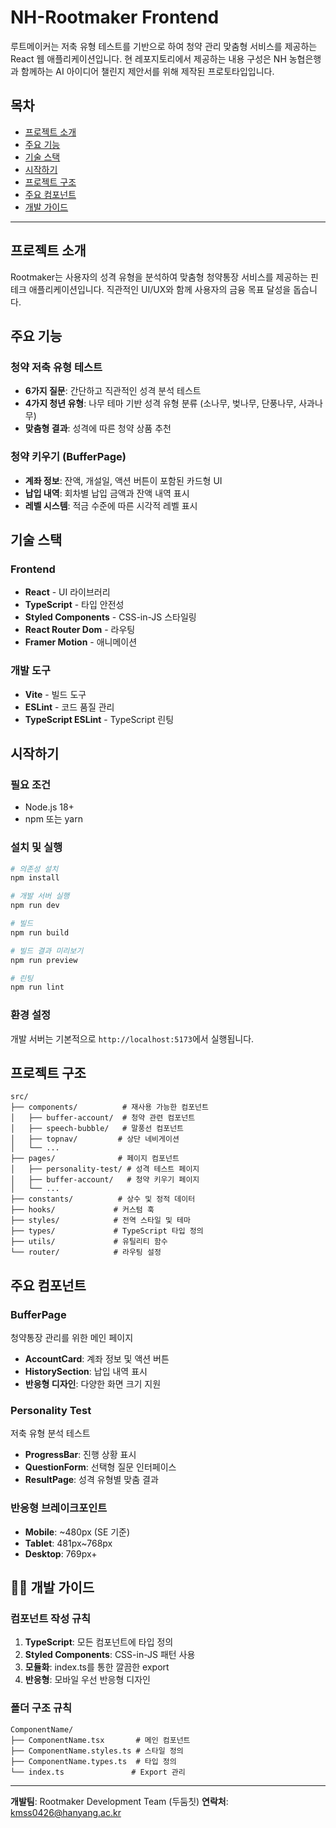 # NH-Rootmaker Frontend

루트메이커는 저축 유형 테스트를 기반으로 하여 청약 관리 맞춤형 서비스를 제공하는 React 웹 애플리케이션입니다.
현 레포지토리에서 제공하는 내용 구성은 NH 농협은행과 함께하는 AI 아이디어 챌린지 제안서를 위해 제작된 프로토타입입니다.

## 목차

- [프로젝트 소개](#-프로젝트-소개)
- [주요 기능](#-주요-기능)
- [기술 스택](#-기술-스택)
- [시작하기](#-시작하기)
- [프로젝트 구조](#-프로젝트-구조)
- [주요 컴포넌트](#-주요-컴포넌트)
- [개발 가이드](#-개발-가이드)
---

## 프로젝트 소개

Rootmaker는 사용자의 성격 유형을 분석하여 맞춤형 청약통장 서비스를 제공하는 핀테크 애플리케이션입니다. 직관적인 UI/UX와 함께 사용자의 금융 목표 달성을 돕습니다.


## 주요 기능

### 청약 저축 유형 테스트
- **6가지 질문**: 간단하고 직관적인 성격 분석 테스트
- **4가지 청년 유형**: 나무 테마 기반 성격 유형 분류 (소나무, 벚나무, 단풍나무, 사과나무)
- **맞춤형 결과**: 성격에 따른 청약 상품 추천

### 청약 키우기 (BufferPage)
- **계좌 정보**: 잔액, 개설일, 액션 버튼이 포함된 카드형 UI
- **납입 내역**: 회차별 납입 금액과 잔액 내역 표시
- **레벨 시스템**: 적금 수준에 따른 시각적 레벨 표시


## 기술 스택

### Frontend
- **React** - UI 라이브러리
- **TypeScript** - 타입 안전성
- **Styled Components** - CSS-in-JS 스타일링
- **React Router Dom** - 라우팅
- **Framer Motion** - 애니메이션


### 개발 도구
- **Vite** - 빌드 도구
- **ESLint** - 코드 품질 관리
- **TypeScript ESLint** - TypeScript 린팅


## 시작하기

### 필요 조건
- Node.js 18+ 
- npm 또는 yarn

### 설치 및 실행

```bash
# 의존성 설치
npm install

# 개발 서버 실행
npm run dev

# 빌드
npm run build

# 빌드 결과 미리보기
npm run preview

# 린팅
npm run lint
```

### 환경 설정
개발 서버는 기본적으로 `http://localhost:5173`에서 실행됩니다.


## 프로젝트 구조

```
src/
├── components/          # 재사용 가능한 컴포넌트
│   ├── buffer-account/  # 청약 관련 컴포넌트
│   ├── speech-bubble/   # 말풍선 컴포넌트
│   ├── topnav/         # 상단 네비게이션
│   └── ...
├── pages/              # 페이지 컴포넌트
│   ├── personality-test/ # 성격 테스트 페이지
│   ├── buffer-account/   # 청약 키우기 페이지
│   └── ...
├── constants/          # 상수 및 정적 데이터
├── hooks/             # 커스텀 훅
├── styles/            # 전역 스타일 및 테마
├── types/             # TypeScript 타입 정의
├── utils/             # 유틸리티 함수
└── router/            # 라우팅 설정
```


## 주요 컴포넌트

### BufferPage
청약통장 관리를 위한 메인 페이지
- **AccountCard**: 계좌 정보 및 액션 버튼
- **HistorySection**: 납입 내역 표시
- **반응형 디자인**: 다양한 화면 크기 지원

### Personality Test
저축 유형 분석 테스트
- **ProgressBar**: 진행 상황 표시
- **QuestionForm**: 선택형 질문 인터페이스
- **ResultPage**: 성격 유형별 맞춤 결과


### 반응형 브레이크포인트
- **Mobile**: ~480px (SE 기준)
- **Tablet**: 481px~768px  
- **Desktop**: 769px+


## 👨‍💻 개발 가이드

### 컴포넌트 작성 규칙
1. **TypeScript**: 모든 컴포넌트에 타입 정의
2. **Styled Components**: CSS-in-JS 패턴 사용
3. **모듈화**: index.ts를 통한 깔끔한 export
4. **반응형**: 모바일 우선 반응형 디자인

### 폴더 구조 규칙
```
ComponentName/
├── ComponentName.tsx       # 메인 컴포넌트
├── ComponentName.styles.ts # 스타일 정의
├── ComponentName.types.ts  # 타입 정의
└── index.ts               # Export 관리
```


---

**개발팀**: Rootmaker Development Team (두둠칫) 
**연락처**: kmss0426@hanyang.ac.kr
